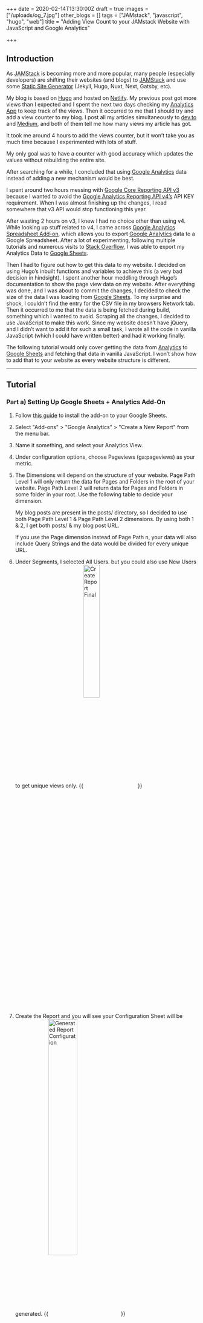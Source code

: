 +++
date = 2020-02-14T13:30:00Z
draft = true
images = ["/uploads/og_7.jpg"]
other_blogs = []
tags = ["JAMstack", "javascript", "hugo", "web"]
title = "Adding View Count to your JAMstack Website with JavaScript and Google Analytics"

+++
## Introduction

As [JAMStack](https://jamstack.org/) is becoming more and more popular,  many people (especially developers) are shifting their websites (and blogs) to [JAMStack](https://jamstack.org/) and use some [Static Site Generator](https://www.staticgen.com/) (Jekyll, Hugo, Nuxt, Next, Gatsby, etc).

My blog is based on [Hugo](https://gohugo.io/) and hosted on [Netlify](https://www.netlify.com/). My previous post got more views than I expected and I spent the next two days checking my [Analytics App](https://analytics.google.com/analytics/web/) to keep track of the views. Then it occurred to me that I should try and add a view counter to my blog. I post all my articles simultaneously to [dev.to](https://dev.to/) and [Medium](https://medium.com/), and both of them tell me how many views my article has got.

It took me around 4 hours to add the views counter, but it won’t take you as much time because I experimented with lots of stuff.

My only goal was to have a counter with good accuracy which updates the values without rebuilding the entire site.

After searching for a while, I concluded that using [Google Analytics](https://analytics.google.com/analytics/web/) data instead of adding a new mechanism would be best.

I spent around two hours messing with [Google Core Reporting API v3](https://developers.google.com/analytics/devguides/reporting/core/v3/reference) because I wanted to avoid the  [Google Analytics Reporting API v4’s](https://developers.google.com/analytics/devguides/reporting/core/v4/) API KEY requirement. When I was almost finishing up the changes, I read somewhere that v3 API would stop functioning this year.

After wasting 2 hours on v3, I knew I had no choice other than using v4. While looking up stuff related to v4, I came across [Google Analytics Spreadsheet Add-on](https://developers.google.com/analytics/solutions/google-analytics-spreadsheet-add-on), which allows you to export [Google Analytics](https://analytics.google.com/analytics/web/) data to a Google Spreadsheet. After a lot of experimenting, following multiple tutorials and numerous visits to [Stack Overflow](https://stackoverflow.com/), I was able to export my Analytics Data to  [Google Sheets](https://docs.google.com/spreadsheets/u/0/).

Then I had to figure out how to get this data to my website. I decided on using Hugo’s inbuilt functions and variables to achieve this (a very bad decision in hindsight). I spent another hour meddling through Hugo’s documentation to show the page view data on my website. After everything was done, and I was about to commit the changes, I decided to check the size of the data I was loading from [Google Sheets](https://docs.google.com/spreadsheets/u/0/). To my  surprise and shock, I couldn’t find the entry for the CSV file in my browsers Network tab. Then it occurred to me that the data is being fetched during build, something which I wanted to avoid. Scraping all the changes, I decided to use JavaScript to make this work. Since my website doesn’t have jQuery, and I didn’t want to add it for such a small task, I wrote all the code in vanilla JavaScript (which I could have written better) and had it working finally.

The following tutorial would only cover getting the data from [Analytics](https://analytics.google.com/analytics/web/#/) to [Google Sheets](https://docs.google.com/spreadsheets/u/0/) and fetching that data in vanilla JavaScript. I won’t show how to add that to your website as every website structure is different.

***

## Tutorial

### Part a) Setting Up Google Sheets + Analytics Add-On

 1. Follow [this guide](https://developers.google.com/analytics/solutions/google-analytics-spreadsheet-add-on) to install the add-on to your Google Sheets.
 2. Select "Add-ons" > "Google Analytics" > "Create a New Report" from the menu bar.
 3. Name it something, and select your Analytics View.
 4. Under configuration options, choose Pageviews (ga:pageviews) as your metric.
 5. The Dimensions will depend on the structure of your website. Page Path Level 1 will only return the data for Pages and Folders in the root of your website. Page Path Level 2 will return data for Pages and Folders in some folder in your root. Use the following table to decide your dimension.
    <script src="https://gist.github.com/haideralipunjabi/5ed449fd6de2f066e6814afa8fba9481.js"></script>

    My blog posts are present in the posts/  directory, so I decided to use both  Page Path Level 1 &  Page Path Level 2 dimensions.  By using both 1 & 2, I get both posts/ & my blog post URL.

    If you use the Page dimension instead of Page Path n, your data will also include Query Strings and the data would be divided for every unique URL.
 6. Under Segments, I selected All Users. but you could also use New Users to get unique views only.
    {{<image title="Create Report Final" src="/uploads/2020-02-14-211551_302x702_scrot.png" width="30%" align="center">}}
 7. Create the Report and you will see your Configuration Sheet will be generated.
    {{<image title="Generated Report Configuration" src="/uploads/2020-02-14-203533_510x470_scrot.png" width="40%" align="center">}}
 8. Change the Start Date to a date before your first blog post (in YYYY/MM/DD format), and change the End Date to 'today'
 9. You should remove the 1000 limit if you want to get the data for more than 1000 posts.
10. Create another empty sheet which will act as output. Share this sheet with Edit Permission enabled. Copy the Share Link.
11. Paste the copied Share Link into the Configuration Sheet in the Spreadsheet URL Row.
12. Select "Add-ons" > "Google Analytics" > "Run reports" from the menu bar.
13. It will show you a Report Status Popup, which should tell you that your report completed successfully.
14. Select "Add-ons" > "Google Analytics" > "Schedule Reports" from the menu bar.
15. Select "Enable Reports to run automatically" and run it "every hour", and save it.
    {{<image title="Generated Report Output" src="/uploads/2020-02-14-203404_647x699_scrot.png" width="40%" align="center">}}
16. Go back to your output sheet and go to "File" > "Publish to Web"
17. Under "Published content & settings", select you Sheet Name and check "Automatically republish when changes are made". Then click "Start Publishing".
18. Choose "Comma-separated values (.csv) as output format and copy the given link"

### Part b) Getting the data on your blog

1. On the page where you want to show the view data, add a JavaScript file (or edit an existing JavaScript File for that page).
2. Use Fetch API to get the CSV data and parse it using CSVToArray function from this [StackOverflow Answer](https://stackoverflow.com/questions/1293147/javascript-code-to-parse-csv-data/1293163#1293163)

{{< highlight js >}}

url  = "URL which you copied in Step 18. of part A" 

fetch(url).then((response)=>{     

    return response.text() 

}).then((text)=>{ 

    data = CSVToArray(text) 

    viewMap = {} 

    for(let i = 15; i < data.length; i++){

         viewMap[window.location.href + data[i][0].slice(1,-1) + data[i][1]] = parseInt(data[i][2])     

    } 

})

{{< / highlight >}}
_You might need to adjust the code according to your needs_

1. You will have a dictionary with your Post URLs as Key and their Views as values.
2. Use them according to your website structure. (You can look at my [blog's code](https://github.com/haideralipunjabi/blog-haideralipunjabi) if you need more help)

***

### Resources

* [Google Analytics Spreadsheet Add-on](https://developers.google.com/analytics/solutions/google-analytics-spreadsheet-add-on)
* [StaticGen - A List of Static Site Generators for JAMstack Sites](https://www.staticgen.com/)
* [Google Analytics Reporting API v4](https://developers.google.com/analytics/devguides/reporting/core/v4/)

***

### Read This On

* Haider Ali Punjabi's Blog
* Medium
* Dev.to